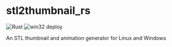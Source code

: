 # stl2thumbnail_rs 

![Rust](https://github.com/krepa098/stl2thumbnail_rs/workflows/Rust/badge.svg)
![win32 deploy](https://github.com/krepa098/stl2thumbnail_rs/workflows/win32%20deploy/badge.svg)

An STL thumbnail and animation generator for Linux and Windows
